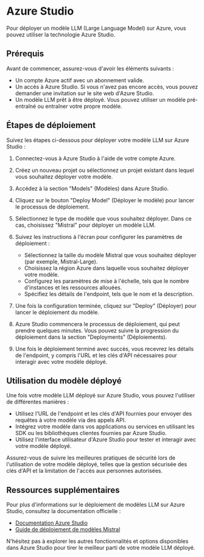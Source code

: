 # Azure Studio

Pour déployer un modèle LLM (Large Language Model) sur Azure, vous pouvez utiliser la technologie Azure Studio.

## Prérequis

Avant de commencer, assurez-vous d'avoir les éléments suivants :

- Un compte Azure actif avec un abonnement valide.
- Un accès à Azure Studio. Si vous n'avez pas encore accès, vous pouvez demander une invitation sur le site web d'Azure Studio.
- Un modèle LLM prêt à être déployé. Vous pouvez utiliser un modèle pré-entraîné ou entraîner votre propre modèle.

## Étapes de déploiement

Suivez les étapes ci-dessous pour déployer votre modèle LLM sur Azure Studio :

1. Connectez-vous à Azure Studio à l'aide de votre compte Azure.

2. Créez un nouveau projet ou sélectionnez un projet existant dans lequel vous souhaitez déployer votre modèle.

3. Accédez à la section "Models" (Modèles) dans Azure Studio.

4. Cliquez sur le bouton "Deploy Model" (Déployer le modèle) pour lancer le processus de déploiement.

5. Sélectionnez le type de modèle que vous souhaitez déployer. Dans ce cas, choisissez "Mistral" pour déployer un modèle LLM.

6. Suivez les instructions à l'écran pour configurer les paramètres de déploiement :
   - Sélectionnez la taille du modèle Mistral que vous souhaitez déployer (par exemple, Mistral-Large).
   - Choisissez la région Azure dans laquelle vous souhaitez déployer votre modèle.
   - Configurez les paramètres de mise à l'échelle, tels que le nombre d'instances et les ressources allouées.
   - Spécifiez les détails de l'endpoint, tels que le nom et la description.

7. Une fois la configuration terminée, cliquez sur "Deploy" (Déployer) pour lancer le déploiement du modèle.

8. Azure Studio commencera le processus de déploiement, qui peut prendre quelques minutes. Vous pouvez suivre la progression du déploiement dans la section "Deployments" (Déploiements).

9. Une fois le déploiement terminé avec succès, vous recevrez les détails de l'endpoint, y compris l'URL et les clés d'API nécessaires pour interagir avec votre modèle déployé.

## Utilisation du modèle déployé

Une fois votre modèle LLM déployé sur Azure Studio, vous pouvez l'utiliser de différentes manières :

- Utilisez l'URL de l'endpoint et les clés d'API fournies pour envoyer des requêtes à votre modèle via des appels API.
- Intégrez votre modèle dans vos applications ou services en utilisant les SDK ou les bibliothèques clientes fournies par Azure Studio.
- Utilisez l'interface utilisateur d'Azure Studio pour tester et interagir avec votre modèle déployé.

Assurez-vous de suivre les meilleures pratiques de sécurité lors de l'utilisation de votre modèle déployé, telles que la gestion sécurisée des clés d'API et la limitation de l'accès aux personnes autorisées.

## Ressources supplémentaires

Pour plus d'informations sur le déploiement de modèles LLM sur Azure Studio, consultez la documentation officielle :

- [Documentation Azure Studio](https://learn.microsoft.com/en-us/azure/ai-studio/)
- [Guide de déploiement de modèles Mistral](https://learn.microsoft.com/en-us/azure/ai-studio/how-to/deploy-models-mistral?tabs=mistral-large)

N'hésitez pas à explorer les autres fonctionnalités et options disponibles dans Azure Studio pour tirer le meilleur parti de votre modèle LLM déployé.
